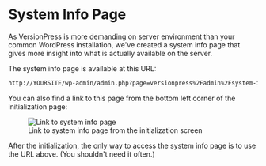 # System Info Page

As VersionPress is [more demanding](../getting-started/installation-uninstallation) on server environment than your common WordPress installation, we've created a system info page that gives more insight into what is actually available on the server.

The system info page is available at this URL:

``` bash
http://YOURSITE/wp-admin/admin.php?page=versionpress%2Fadmin%2Fsystem-info.php
```

You can also find a link to this page from the bottom left corner of the initialization page:

<figure style="width: 80%;">
  <img src="https://cloud.githubusercontent.com/assets/101152/26038405/04a0dc9a-3908-11e7-93c8-c5f92e5d66ea.png" alt="Link to system info page" />
  <figcaption>Link to system info page from the initialization screen</figcaption>
</figure>

After the initialization, the only way to access the system info page is to use the URL above. (You shouldn't need it often.)
